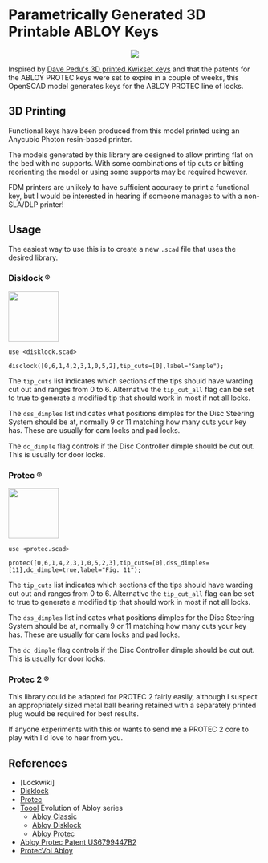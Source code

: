# Parametrically Generated 3D Printable ABLOY Keys

<p align="center">
   <img src="https://pub.trosa.io/abloy_openscad.png"/><br>
</p>

Inspired by [Dave Pedu's 3D printed Kwikset keys](https://hackaday.io/project/27631-3d-printing-real-world-keys) and
that the patents for the ABLOY PROTEC keys were set to expire in a couple of weeks, this OpenSCAD model generates keys
for the ABLOY PROTEC line of locks.

## 3D Printing

Functional keys have been produced from this model printed using an Anycubic Photon resin-based printer.

The models generated by this library are designed to allow printing flat on the bed with no supports.
With some combinations of tip cuts or bitting reorienting the model or using some supports may be required however.

FDM printers are unlikely to have sufficient accuracy to print a functional key, but I would be interested in hearing
if someone manages to with a non-SLA/DLP printer!

## Usage

The easiest way to use this is to create a new `.scad` file that uses the desired library.

### Disklock ®

<img src="http://lockwiki.com/images/4/4e/Abloy_Disklock_key_bitting.jpg" width="100">

```scad
use <disklock.scad>

disclock([0,6,1,4,2,3,1,0,5,2],tip_cuts=[0],label="Sample");
```

The `tip_cuts` list indicates which sections of the tips should have warding cut out and ranges from 0 to 6.
Alternative the `tip_cut_all` flag can be set to true to generate a modified tip that should work in most if not all
locks.

The `dss_dimples` list indicates what positions dimples for the Disc Steering System should be at, normally 9 or 11
matching how many cuts your key has. These are usually for cam locks and pad locks.

The `dc_dimple` flag controls if the Disc Controller dimple should be cut out. This is usually for door locks.

### Protec ®

<img src="http://lockwiki.com/images/0/03/Abloy_Protec_key_bitting.jpg" width="100">

```scad
use <protec.scad>

protec([0,6,1,4,2,3,1,0,5,2,3],tip_cuts=[0],dss_dimples=[11],dc_dimple=true,label="Fig. 11");
```

The `tip_cuts` list indicates which sections of the tips should have warding cut out and ranges from 0 to 6.
Alternative the `tip_cut_all` flag can be set to true to generate a modified tip that should work in most if not all
locks.

The `dss_dimples` list indicates what positions dimples for the Disc Steering System should be at, normally 9 or 11
matching how many cuts your key has. These are usually for cam locks and pad locks.

The `dc_dimple` flag controls if the Disc Controller dimple should be cut out. This is usually for door locks.

### Protec 2 ®

This library could be adapted for PROTEC 2 fairly easily, although I suspect an appropriately sized  metal ball bearing
retained with a separately printed plug would be required for best results.

If anyone experiments with this or wants to send me a PROTEC 2 core to play with I'd love to hear from you.

## References

* [Lockwiki]
 * [Disklock](http://lockwiki.com/index.php/Abloy_Disklock)
 * [Protec](http://lockwiki.com/index.php/Abloy_Protec)
* [Toool](https://toool.nl/) Evolution of Abloy series
  * [Abloy Classic](https://toool.nl/images/5/58/Abloy.pdf)
  * [Abloy Disklock](https://toool.nl/images/f/f3/Abloypart2.pdf)
  * [Abloy Protec](https://toool.nl/images/8/8a/Abloypart3.pdf)
* [Abloy Protec Patent US6799447B2](https://patents.google.com/patent/US6799447B2)
* [ProtecVol Abloy](http://protectvol.online.fr/abloy.html)
